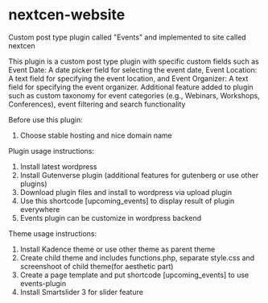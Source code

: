 # nextcen-website
Custom post type plugin called "Events" and implemented to site called nextcen

This plugin is a custom post type plugin with specific custom fields such as Event Date: A date picker field for selecting the event date, Event Location: A text field for specifying the event location, and Event Organizer: A text field for specifying the event organizer.
Additional feature added to plugin such as custom taxonomy for event categories (e.g., Webinars, Workshops, Conferences), event filtering and search functionality

Before use this plugin:
1. Choose stable hosting and nice domain name

Plugin usage instructions:
1. Install latest wordpress
2. Install Gutenverse plugin (additional features for gutenberg or use other plugins)
3. Download plugin files and install to wordpress via upload plugin
4. Use this shortcode [upcoming_events] to display result of plugin everywhere
5. Events plugin can be customize in wordpress backend

Theme usage instructions:
1. Install Kadence theme or use other theme as parent theme
2. Create child theme and includes functions.php, separate style.css and screenshoot of child theme(for aesthetic part)
3. Create a page template and put shortcode [upcoming_events] to use events-plugin
4. Install Smartslider 3 for slider feature
